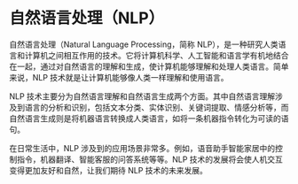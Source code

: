 # 自然语言处理（NLP）
自然语言处理（Natural Language Processing，简称 NLP），是一种研究人类语言和计算机之间相互作用的技术。它将计算机科学、人工智能和语言学有机地结合在一起，通过对自然语言的理解和生成，使计算机能够理解和处理人类语言。简单来说，NLP 技术就是让计算机能够像人类一样理解和使用语言。

NLP 技术主要分为自然语言理解和自然语言生成两个方面。其中自然语言理解涉及到语言的分析和识别，包括文本分类、实体识别、关键词提取、情感分析等，而自然语言生成则是将机器语言转换成人类语言，如将一条机器指令转化为可读的语句。

在日常生活中，NLP 涉及到的应用场景非常多。例如，语音助手智能家居中的控制指令，机器翻译、智能客服的问答系统等等。NLP 技术的发展将会使人机交互变得更加友好和自然，让我们期待 NLP 技术的未来发展。